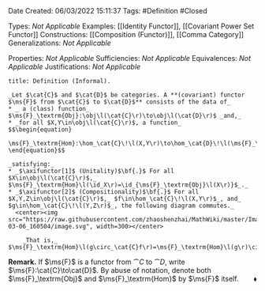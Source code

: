 <br />
<br />

Date Created: 06/03/2022 15:11:37
Tags: #Definition #Closed 

Types: _Not Applicable_
Examples: [[Identity Functor]], [[Covariant Power Set Functor]]
Constructions: [[Composition (Functor)]], [[Comma Category]]
Generalizations: _Not Applicable_

Properties: _Not Applicable_
Sufficiencies: _Not Applicable_
Equivalences: _Not Applicable_
Justifications: _Not Applicable_

``` ad-Definition
title: Definition (Informal).

_Let $\cat{C}$ and $\cat{D}$ be categories. A **(covariant) functor $\ms{F}$ from $\cat{C}$ to $\cat{D}$** consists of the data of_
* _ a (class) function_ $\ms{F}_\textrm{Obj}:\obj\l(\cat{C}\r)\to\obj\l(\cat{D}\r)$ _and,_
* _for all $X,Y\in\obj\l(\cat{C}\r)$, a function_
$$\begin{equation}
    \ms{F}_\textrm{Hom}:\hom_\cat{C}\!\l(X,Y\r)\to\hom_\cat{D}\!\l(\ms{F}_\textrm{Obj}\l(X\r),\ms{F}_\textrm{Obj}\l(Y\r)\r)
\end{equation}$$

_satisfying:_
* _$\axifunctor[1]$ (Unitality)$\bf{.}$ For all $X\in\obj\l(\cat{C}\r)$,_ $\ms{F}_\textrm{Hom}\l(\id_X\r)=\id_{\ms{F}_\textrm{Obj}\l(X\r)}$_._
* _$\axifunctor[2]$ (Compositionality)$\bf{.}$ For all $X,Y,Z\in\obj\l(\cat{C}\r)$,_ $f\in\hom_\cat{C}\!\l(X,Y\r)$_, and_ $g\in\hom_\cat{C}\!\l(Y,Z\r)$_, the following diagram commutes._
  <center><img src="https://raw.githubusercontent.com/zhaoshenzhai/MathWiki/master/Images/2022-03-06_160504/image.svg", width=300></center>

    _That is,_ $\ms{F}_\textrm{Hom}\l(g\circ_\cat{C}f\r)=\ms{F}_\textrm{Hom}\l(g\r)\circ_\cat{D}\ms{F}_\textrm{Hom}\l(f\r)$_._

```

**Remark.** If $\ms{F}$ is a functor from $\cat{C}$ to $\cat{D}$, write $\ms{F}:\cat{C}\to\cat{D}$. By abuse of notation, denote both $\ms{F}_\textrm{Obj}$ and $\ms{F}_\textrm{Hom}$ by $\ms{F}$ itself.<span style="float:right;">$\blacklozenge$</span>
